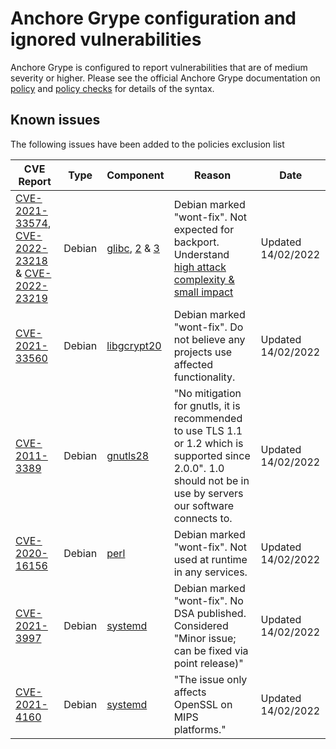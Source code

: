 # Anchore Grype configuration and ignored vulnerabilities
Anchore Grype is configured to report vulnerabilities that are of medium severity or higher.  Please see the official Anchore Grype documentation on [policy](https://docs.anchore.com/current/docs/engine/general/concepts/policy/) and [policy checks](https://docs.anchore.com/current/docs/overview/concepts/policy/policy_checks/) for details of the syntax.

## Known issues
The following issues have been added to the policies exclusion list

| CVE Report    |Type      | Component | Reason       | Date |
| ------------- | -------  |----------| ------------- | -----------------  |
|[CVE-2021-33574](https://nvd.nist.gov/vuln/detail/CVE-2021-33574), [CVE-2022-23218](https://nvd.nist.gov/vuln/detail/CVE-2022-23218) & [CVE-2022-23219](https://nvd.nist.gov/vuln/detail/CVE-2022-23218)| Debian | [glibc](https://security-tracker.debian.org/tracker/CVE-2021-33574), [2](https://security-tracker.debian.org/tracker/CVE-2022-23218) & [3](https://security-tracker.debian.org/tracker/CVE-2022-23219) | Debian marked "wont-fix". Not expected for backport. Understand [high attack complexity & small impact](https://sourceware.org/bugzilla/show_bug.cgi?id=27896#c4)| Updated 14/02/2022 |
|[CVE-2021-33560](https://nvd.nist.gov/vuln/detail/CVE-2021-33560)| Debian | [libgcrypt20](https://security-tracker.debian.org/tracker/CVE-2021-33560) | Debian marked "wont-fix". Do not believe any projects use affected functionality. | Updated 14/02/2022 |
|[CVE-2011-3389](https://nvd.nist.gov/vuln/detail/CVE-2011-3389)| Debian | [gnutls28](https://security-tracker.debian.org/tracker/CVE-2011-3389) | "No mitigation for gnutls, it is recommended to use TLS 1.1 or 1.2 which is supported since 2.0.0". 1.0 should not be in use by servers our software connects to. | Updated 14/02/2022 |
|[CVE-2020-16156](https://nvd.nist.gov/vuln/detail/CVE-2020-16156)| Debian | [perl](https://security-tracker.debian.org/tracker/CVE-2020-16156) | Debian marked "wont-fix". Not used at runtime in any services. | Updated 14/02/2022 |
|[CVE-2021-3997](https://nvd.nist.gov/vuln/detail/CVE-2021-3997)| Debian | [systemd](https://security-tracker.debian.org/tracker/CVE-2021-3997) | Debian marked "wont-fix". No DSA published. Considered "Minor issue; can be fixed via point release)" | Updated 14/02/2022 |
|[CVE-2021-4160](https://nvd.nist.gov/vuln/detail/CVE-2021-4160)| Debian | [systemd](https://security-tracker.debian.org/tracker/CVE-2021-4160) | "The issue only affects OpenSSL on MIPS platforms." | Updated 14/02/2022 |
